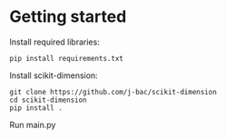 # Getting started
Install required libraries:

```
pip install requirements.txt
```

Install scikit-dimension:
```
git clone https://github.com/j-bac/scikit-dimension
cd scikit-dimension
pip install .
```
Run main.py